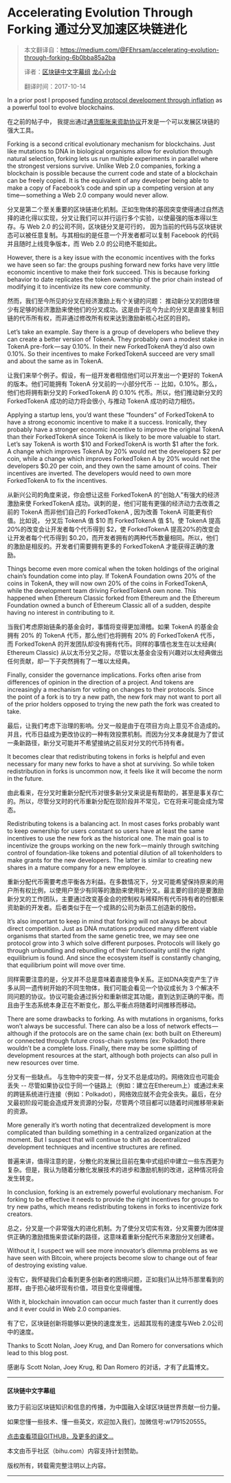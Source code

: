 # Accelerating Evolution Through Forking 通过分叉加速区块链进化

> 本文翻译自：https://medium.com/@FEhrsam/accelerating-evolution-through-forking-6b0bba85a2ba
> 
> 译者：[区块链中文字幕组](https://github.com/BlockchainTranslator/EOS) [龙心小台](https://github.com/xnylong/EOS)
> 
> 翻译时间：2017-10-14

In a prior post I proposed [funding protocol development through inflation](https://medium.com/@FEhrsam/funding-the-evolution-of-blockchains-87d160988481) as a powerful tool to evolve blockchains.

在之前的帖子中， 我提出通过[通货膨胀来资助协议](https://medium.com/@FEhrsam/funding-the-evolution-of-blockchains-87d160988481)开发是一个可以发展区块链的强大工具。

Forking is a second critical evolutionary mechanism for blockchains. Just like mutations to DNA in biological organisms allow for evolution through natural selection, forking lets us run multiple experiments in parallel where the strongest versions survive. Unlike Web 2.0 companies, forking a blockchain is possible because the current code and state of a blockchain can be freely copied. It is the equivalent of any developer being able to make a copy of Facebook’s code and spin up a competing version at any time— something a Web 2.0 company would never allow.

分叉是第二个至关重要的区块链进化机制。正如生物体的基因突变使得通过自然选择的进化得以实现，分叉让我们可以并行运行多个实验，以使最强的版本得以生存。与 Web 2.0 的公司不同，区块链分叉是可行的， 因为当前的代码与区块链状态可以被任意复制。与其相似的是任意一个开发者都可以复制 Facebook 的代码并且随时上线竞争版本，而 Web 2.0 的公司绝不能如此。

However, there is a key issue with the economic incentives with the forks we have seen so far: the groups pushing forward new forks have very little economic incentive to make their fork succeed. This is because forking behavior to date replicates the token ownership of the prior chain instead of modifying it to incentivize its new core community.

然而，我们至今所见的分叉在经济激励上有个关键的问题： 推动新分叉的团体很少有足够的经济激励来使他们的分叉成功。这是由于迄今为止的分叉是直接复制旧链的代币所有权，而非通过修改所有权来达到激励新核心社区的目的。

Let’s take an example. Say there is a group of developers who believe they can create a better version of TokenA. They probably own a modest stake in TokenA pre-fork — say 0.10%. In their new ForkedTokenA they’d also own 0.10%. So their incentives to make ForkedTokenA succeed are very small and about the same as in TokenA.

让我们来举个例子。假设，有一组开发者相信他们可以开发出一个更好的 TokenA 的版本。他们可能拥有 TokenA 分叉前的一小部分代币 -- 比如，0.10%。那么，他们也将拥有新分叉的 ForkedTokenA 的 0.10% 代币。所以，他们推动新分叉的 ForkedTokenA 成功的动力将会很小, 与推动 TokenA 成功的动力相仿。

Applying a startup lens, you’d want these “founders” of ForkedTokenA to have a strong economic incentive to make it a success. Ironically, they probably have a stronger economic incentive to improve the original TokenA than their ForkedTokenA since TokenA is likely to be more valuable to start. Let’s say TokenA is worth $10 and ForkedTokenA is worth $1 after the fork. A change which improves TokenA by 20% would net the developers $2 per coin, while a change which improves ForkedToken A by 20% would net the developers $0.20 per coin, and they own the same amount of coins. Their incentives are inverted. The developers would need to own more ForkedTokenA to fix the incentives.

从新兴公司的角度来说，你会想让这些 ForkedTokenA 的“创始人”有强大的经济激励来使 ForkedTokenA 成功。讽刺的是，他们可能有更强的经济动力去改善之前的 TokenA 而非他们自己的 ForkedTokenA , 因为改善 TokenA 可能更有价值。比如说， 分叉后 TokenA 值 $10 而 ForkedTokenA 值 $1。使 TokenA 提高20%的改变会让开发者每个代币得到 $2，使 ForkedTokenA 提高20%的改变会让开发者每个代币得到 $0.20，而开发者拥有的两种代币数量相同。所以，他们的激励是相反的。开发者们需要拥有更多的 ForkedTokenA 才能获得正确的激励。

Things become even more comical when the token holdings of the original chain’s foundation come into play. If TokenA Foundation owns 20% of the coins in TokenA, they will now own 20% of the coins in ForkedTokenA, while the development team driving ForkedTokenA own none. This happened when Ethereum Classic forked from Ethereum and the Ethereum Foundation owned a bunch of Ethereum Classic all of a sudden, despite having no interest in contributing to it.

当我们考虑原始链条的基金会时，事情将变得更加滑稽。如果 TokenA 的基金会拥有 20% 的 TokenA 代币，那么他们也将拥有 20% 的 ForkedTokenA 代币，而 ForkedTokenA 的开发团队却没有拥有代币。同样的事情也发生在以太经典( Ethereum Classic) 从以太币分叉之际，尽管以太基金会没有兴趣对以太经典做出任何贡献，却一下子突然拥有了一堆以太经典。

Finally, consider the governance implications. Forks often arise from differences of opinion in the direction of a project. And tokens are increasingly a mechanism for voting on changes to their protocols. Since the point of a fork is to try a new path, the new fork may not want to port all of the prior holders opposed to trying the new path the fork was created to take.

最后，让我们考虑下治理的影响。分叉一般是由于在项目方向上意见不合造成的。并且，代币日益成为更改协议的一种有效投票机制。而因为分叉本身就是为了尝试一条新路径，新分叉可能并不希望接纳之前反对分叉的代币持有者。

It becomes clear that redistributing tokens in forks is helpful and even necessary for many new forks to have a shot at surviving. So while token redistribution in forks is uncommon now, it feels like it will become the norm in the future.

由此看来，在分叉时重新分配代币对很多新分叉来说是有帮助的，甚至是事关存亡的。所以，尽管分叉时的代币重新分配在现阶段并不常见，它在将来可能会成为常态。

Redistributing tokens is a balancing act. In most cases forks probably want to keep ownership for users constant so users have at least the same incentives to use the new fork as the historical one. The main goal is to incentivize the groups working on the new fork — mainly through switching control of foundation-like tokens and potential dilution of all tokenholders to make grants for the new developers. The latter is similar to creating new shares in a mature company for a new employee.

重新分配代币需要考虑平衡各方利益。在多数情况下，分叉可能希望保持原来的用户所有权比例，以使用户至少有同等的激励来使用新分叉。最主要的目的是要激励新分叉的工作团队，主要通过改变基金会的控制权与稀释所有代币持有者的份额来资助新的开发者。后者类似于在一个成熟的公司为新员工创造新的股份。

It’s also important to keep in mind that forking will not always be about direct competition. Just as DNA mutations produced many different viable organisms that started from the same genetic tree, we may see one protocol grow into 3 which solve different purposes. Protocols will likely go through unbundling and rebundling of their functionality until the right equilibrium is found. And since the ecosystem itself is constantly changing, that equilibrium point will move over time.

同样需要注意的是，分叉并不总是意味着直接竞争关系。正如DNA突变产生了许多从同一遗传树开始的不同生物体，我们可能会看见一个协议成长为 3 个解决不同问题的协议。协议可能会通过拆分和重新绑定其功能，直到达到正确的平衡。而且由于生态系统本身正在不断变化，那么平衡点将随着时间推移而移动。

There are some drawbacks to forking. As with mutations in organisms, forks won’t always be successful. There can also be a loss of network effects — although if the protocols are on the same chain (ex: both built on Ethereum) or connected through future cross-chain systems (ex: Polkadot) there wouldn’t be a complete loss. Finally, there may be some splitting of development resources at the start, although both projects can also pull in new resources over time.

分叉有一些缺点。 与生物中的突变一样，分叉不总是成功的。网络效应也可能会丢失 -- 尽管如果协议位于同一个链路上（例如：建立在Ethereum上）或通过未来的跨链系统进行连接（例如：Polkadot），网络效应就不会完全丧失。最后，在分叉最初阶段可能会造成开发资源的分裂，尽管两个项目都可以随着时间推移带来新的资源。

More generally it’s worth noting that decentralized development is more complicated than building something in a centralized organization at the moment. But I suspect that will continue to shift as decentralized development techniques and incentive structures are refined.

普遍来讲，值得注意的是，分散化的发展比目前在集中式组织中建立一些东西更为复杂。但是，我认为随着分散化发展技术的进步和激励机制的改进，这种情况将会发生转变。

In conclusion, forking is an extremely powerful evolutionary mechanism. For forking to be effective it needs to provide the right incentives for groups to try new paths, which means redistributing tokens in forks to incentivize fork creators.

总之，分叉是一个非常强大的进化机制。为了使分叉切实有效，分叉需要为团体提供正确的激励措施来尝试新的路径，这意味着重新分配代币来激励分叉创建者。

Without it, I suspect we will see more innovator’s dilemma problems as we have seen with Bitcoin, where projects become slow to change out of fear of destroying existing value.

没有它，我怀疑我们会看到更多创新者的困境问题，正如我们从比特币那里看到的那样，由于担心破坏现有价值，项目变化变得缓慢。

With it, blockchain innovation can occur much faster than it currently does and it ever could in Web 2.0 companies.

有了它，区块链创新将能够以更快的速度发生，远超其现有的速度与Web 2.0公司中的速度。

Thanks to Scott Nolan, Joey Krug, and Dan Romero for conversations which lead to this blog post.

感谢与 Scott Nolan, Joey Krug, 和 Dan Romero 的对话，才有了此篇博文。

----------------------------------------------------

#### 区块链中文字幕组

致力于前沿区块链知识和信息的传播，为中国融入全球区块链世界贡献一份力量。

如果您懂一些技术、懂一些英文，欢迎加入我们，加微信号:w1791520555。

[点击查看项目GITHUB，及更多的译文...](https://github.com/BlockchainTranslator/EOS)

本文由币乎社区（bihu.com）内容支持计划赞助。

版权所有，转载需完整注明以上内容。

----------------------------------------------------
